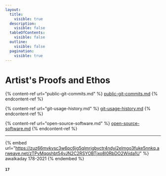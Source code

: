 ```yaml
---
layout:
  title:
    visible: true
  description:
    visible: false
  tableOfContents:
    visible: false
  outline:
    visible: false
  pagination:
    visible: true
---
```


# Artist's Proofs and Ethos

{% content-ref url="public-git-commits.md" %}
[public-git-commits.md](public-git-commits.md)
{% endcontent-ref %}

{% content-ref url="git-usage-history.md" %}
[git-usage-history.md](git-usage-history.md)
{% endcontent-ref %}

{% content-ref url="open-source-software.md" %}
[open-source-software.md](open-source-software.md)
{% endcontent-ref %}



***



{% embed url="https://zuz66mvkvsc3w6pc6jg5qlmrjgbyctr4ndyi2elmgo3fuke5nnkq.arweave.net/zTPvMqqshbt54vJN2C2RSYOBTjxo8I0RbDO2Wiida1U" %}
awalkaday 178-2021
{% endembed %}



#### `17`
